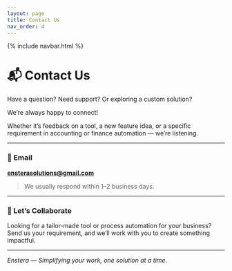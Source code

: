 ```yaml
---
layout: page
title: Contact Us
nav_order: 4
---
```

{% include navbar.html %}

# 📬 Contact Us

Have a question? Need support? Or exploring a custom solution?

We’re always happy to connect!

Whether it’s feedback on a tool, a new feature idea, or a specific requirement in accounting or finance automation — we’re listening.

---

### 📧 Email

**ensterasolutions@gmail.com**

> We usually respond within 1–2 business days.

---

### 🤝 Let’s Collaborate

Looking for a tailor-made tool or process automation for your business?  
Send us your requirement, and we’ll work with you to create something impactful.

---

*Enstera — Simplifying your work, one solution at a time.*
